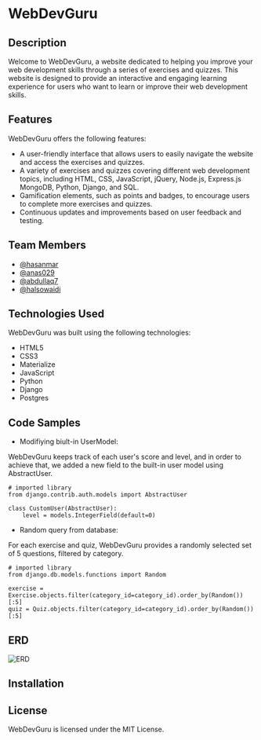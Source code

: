 # WebDevGuru

## Description

Welcome to WebDevGuru, a website dedicated to helping you improve your web development skills through a series of exercises and quizzes. This website is designed to provide an interactive and engaging learning experience for users who want to learn or improve their web development skills.

## Features

WebDevGuru offers the following features:

- A user-friendly interface that allows users to easily navigate the website and access the exercises and quizzes.
- A variety of exercises and quizzes covering different web development topics, including HTML, CSS, JavaScript, jQuery, Node.js, Express.js MongoDB, Python, Django, and SQL.
- Gamification elements, such as points and badges, to encourage users to complete more exercises and quizzes.
- Continuous updates and improvements based on user feedback and testing.

## Team Members

- [@hasanmar](https://github.com/hasanmar)
- [@anas029](https://github.com/anas029/)
- [@abdullaq7](https://github.com/abdullaq7)
- [@halsowaidi](https://github.com/halsowaidi)

## Technologies Used

WebDevGuru was built using the following technologies:

- HTML5
- CSS3
- Materialize
- JavaScript
- Python
- Django
- Postgres

## Code Samples

- Modifiying biult-in UserModel:

WebDevGuru keeps track of each user's score and level, and in order to achieve that, we added a new field to the built-in user model using AbstractUser.

```
# imported library
from django.contrib.auth.models import AbstractUser

class CustomUser(AbstractUser):
    level = models.IntegerField(default=0)
```

- Random query from database:

For each exercise and quiz, WebDevGuru provides a randomly selected set of 5 questions, filtered by category.

```
# imported library
from django.db.models.functions import Random

exercise = Exercise.objects.filter(category_id=category_id).order_by(Random())[:5]
quiz = Quiz.objects.filter(category_id=category_id).order_by(Random())[:5]

```

## ERD

![ERD]([https://imgur.com/a/9Rdn6XW.png](https://i.imgur.com/Cmms4Bt.png))

## Installation

## License

WebDevGuru is licensed under the MIT License.
